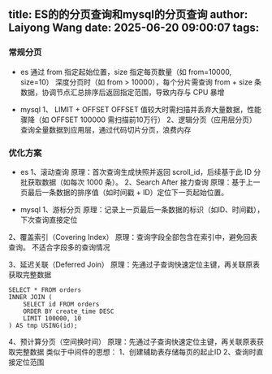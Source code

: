title: ES的的分页查询和mysql的分页查询
author: Laiyong Wang
date: 2025-06-20 09:00:07
tags:
---
### 常规分页
- es
通过 from 指定起始位置，size 指定每页数量（如 from=10000, size=10）
深度分页时（如 from > 10000），每个分片需查询 from + size 条数据，协调节点汇总排序后返回指定范围，导致内存与 CPU 暴增

- mysql
1、 LIMIT + OFFSET
OFFSET 值较大时需扫描并丢弃大量数据，性能骤降（如 OFFSET 100000 需扫描前10万行）
2、逻辑分页（应用层分页）
查询全量数据到应用层，通过代码切片分页，浪费内存

### 优化方案
- es 
1、滚动查询
原理：首次查询生成快照并返回 scroll_id，后续基于此 ID 分批获取数据（如每次 1000 条）。
2、Search After 接力查询
原理：基于上一页最后一条数据的排序值（如时间戳 + ID）定位下一页起始位置。

- mysql
1、游标分页
原理：记录上一页最后一条数据的标识（如ID、时间戳），下次查询直接定位

2、覆盖索引（Covering Index）
原理：查询字段全部包含在索引中，避免回表查询。
不适合字段多的查询情况

3、延迟关联（Deferred Join）
原理：先通过子查询快速定位主键，再关联原表获取完整数据
```
SELECT * FROM orders 
INNER JOIN (
    SELECT id FROM orders 
    ORDER BY create_time DESC 
    LIMIT 100000, 10
) AS tmp USING(id);
```
4、预计算分页（空间换时间）
原理：先通过子查询快速定位主键，再关联原表获取完整数据
类似于中间件的思想：
1、创建辅助表存储每页的起止ID
2、查询时直接定位范围















